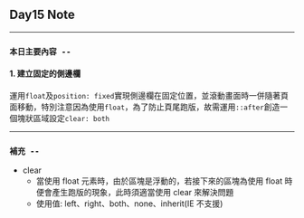 ## **Day15 Note**

---

### `本日主要內容 --`

#### 1. 建立固定的側邊欄

運用`float`及`position: fixed`實現側邊欄在固定位置，並滾動畫面時一併隨著頁面移動，特別注意因為使用`float`，為了防止頁尾跑版，故需運用`::after`創造一個塊狀區域設定`clear: both`

---

### **`補充 --`**

- clear
  - 當使用 float 元素時，由於區塊是浮動的，若接下來的區塊為使用 float 時便會產生跑版的現象，此時須適當使用 clear 來解決問題
  - 使用值: left、right、both、none、inherit(IE 不支援)
